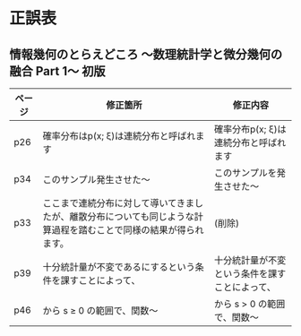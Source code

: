 # 正誤表
## 情報幾何のとらえどころ ～数理統計学と微分幾何の融合 Part 1～ 初版
| ページ | 修正箇所 | 修正内容 |
| ---- | ---- | ---- |
| p26 | 確率分布はp(x; ξ)は連続分布と呼ばれます | 確率分布p(x; ξ)は連続分布と呼ばれます |
| p34 | このサンプル発生させた～ | このサンプルを発生させた～ |
| p33 | ここまで連続分布に対して導いてきましたが、離散分布についても同じような計算過程を踏むことで同様の結果が得られます。 | (削除) |
| p39 | 十分統計量が不変であるにするという条件を課すことによって、 | 十分統計量が不変という条件を課すことによって、|
| p46 | から s ≥ 0 の範囲で、関数～ | から s > 0 の範囲で、関数～ |